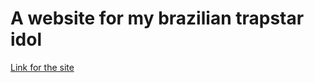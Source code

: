 # A website for my brazilian trapstar idol

<a href="https://sidoka.surge.sh/" target="_blank">Link for the site</a>
